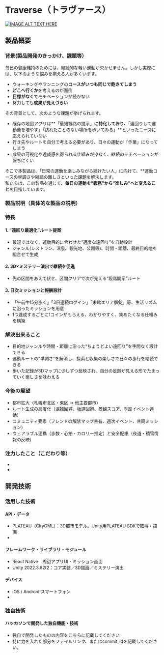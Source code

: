 # Traverse（トラヴァース）

[![IMAGE ALT TEXT HERE](https://jphacks.com/wp-content/uploads/2025/05/JPHACKS2025_ogp.jpg)](https://www.youtube.com/watch?v=lA9EluZugD8)

## 製品概要
### 背景(製品開発のきっかけ、課題等）
毎日の健康維持のためには、継続的な軽い運動が欠かせません。しかし実際には、以下のような悩みを抱える人が多くいます。
- ウォーキングやランニングの**コースがいつも同じで飽きてしまう**
- **どこへ行くか**を考えるのが面倒
- **目標がなくて**モチベーションが続かない
- 努力しても**成果が見えづらい**

その背景として、次のような課題が挙げられます。
- 既存の地図アプリは**「最短経路の提示」**に特化しており、**「遠回りして運動量を増やす」「訪れたことのない場所を歩いてみる」**といったニーズに応えられていない
- 行き先やルートを自分で考える必要があり、日々の運動が「作業」になってしまう
- 成果の可視化や達成感を得られる仕組みが少なく、継続のモチベーションが保ちにくい

そこで本製品は、「日常の運動を楽しみながら続けたい人」に向けて、**運動コースの単調さや継続の難しさといった課題を解決します。  
私たちは、この製品を通じて、**毎日の運動を“義務”から“楽しみ”へと変えること**を目指しています。

### 製品説明（具体的な製品の説明）
### 特長
#### 1. “遠回り最適化”ルート提案
- 最短ではなく、運動目的に合わせた“適度な遠回り”を自動設計
- ジャンル(レストラン、温泉、観光地、公園等)、時間・距離、最終目的地を組合せて生成
  
#### 2. 3D×ミステリー演出で継続を促進
- 先の区間をあえて伏せ、区間クリアで次が見える“段階開示”ルート
  
#### 3. 日次ミッションと報酬設計
- 「午前中15分歩く」「3日連続ログイン」「未踏エリア解錠」等、生活リズムに沿ったミッションを用意
- 1つ達成するごとに1コインがもらえる、わかりやすく、集めたくなる仕組みを構築
  
### 解決出来ること
- 目的地ジャンルや時間・距離に沿った“ちょうどよい遠回り”を手間なく設計できる
- 運動ルートの“単調さ”を解消し、探索と収集の楽しさで日々の歩行を継続できる
- 歩いた記録が3Dマップに少しずつ反映され、自分の足跡が見える形でたまっていく楽しさを味わえる
### 今後の展望
- 都市拡大（札幌市北区・東区 → 他主要都市）
- ルート生成の高度化（混雑回避、坂道回避、景観スコア、季節イベント連動）
- コミュニティ要素（フレンドの解禁マップ共有、週次イベント、共同ミッション）
- ウェアラブル連携（歩数・心拍・カロリー推定）と安全配慮（夜道・積雪情報の反映）
  
### 注力したこと（こだわり等）
* 
* 
 
## 開発技術
### 活用した技術
#### API・データ
* PLATEAU（CityGML）：3D都市モデル。Unity用PLATEAU SDKで取得・描画
* 

#### フレームワーク・ライブラリ・モジュール
* React Native　周辺アプリUI・ミッション画面
* Unity 2022.3.62f2：コア実装／3D描画／ミステリー演出

#### デバイス
* iOS / Android スマートフォン
* 

### 独自技術
#### ハッカソンで開発した独自機能・技術
* 独自で開発したものの内容をこちらに記載してください
* 特に力を入れた部分をファイルリンク、またはcommit_idを記載してください。
